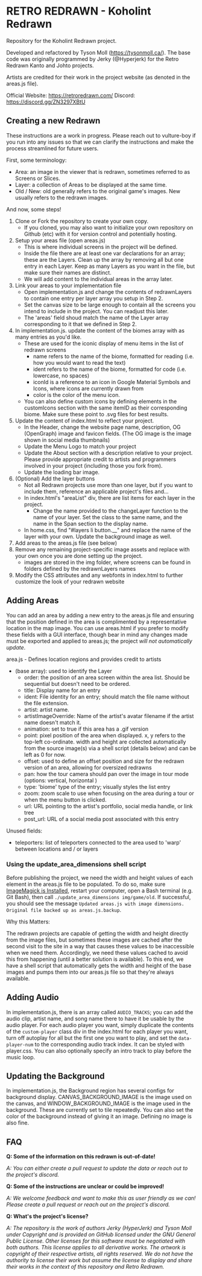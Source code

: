 # RETRO REDRAWN - Koholint Redrawn

Repository for the Koholint Redrawn project.

Developed and refactored by Tyson Moll (https://tysonmoll.ca/). The base code was originally programmed by Jerky (@Hyperjerk) for the Retro Redrawn Kanto and Johto projects.

Artists are credited for their work in the project website (as denoted in the areas.js file).

Official Website: https://retroredrawn.com/
Discord: https://discord.gg/ZN3297XBtU

## Creating a new Redrawn

These instructions are a work in progress. Please reach out to vulture-boy if you run into any issues so that we can clarify the instructions and make the process streamlined for future users.

First, some terminology:
* Area: an image in the viewer that is redrawn, sometimes referred to as Screens or Slices.
* Layer: a collection of Areas to be displayed at the same time.
* Old / New: old generally refers to the original game's images. New usually refers to the redrawn images.

And now, some steps!

1. Clone or Fork the repository to create your own copy. 
    * If you cloned, you may also want to initialize your own repository on Github (etc) with it for version control and potentially hosting.
2. Setup your areas file (open areas.js)
    * This is where individual screens in the project will be defined.
    * Inside the file there are at least one var declarations for an array; these are the Layers. Clean up the array by removing all but one entry in each Layer. Keep as many Layers as you want in the file, but make sure their names are distinct.
    * We will add content to the individual areas in the array later.
3. Link your areas to your implementation file
    * Open implementation.js and change the contents of redrawnLayers to contain one entry per layer array you setup in Step 2.
    * Set the canvas size to be large enough to contain all the screens you intend to include in the project. You can readjust this later.
    * The 'areas' field shoud match the name of the Layer array corresponding to it that we defined in Step 2.
4. In implementation.js. update the content of the biomes array with as many entries as you'd like.
    * These are used for the iconic display of menu items in the list of redrawn screens
        * name refers to the name of the biome, formatted for reading (i.e. how you would want to read the text)
        * ident refers to the name of the biome, formatted for code (i.e. lowercase, no spaces)
        * iconId is a reference to an icon in Google Material Symbols and Icons, where icons are currently drawn from
        * color is the color of the menu icon.
    * You can also define custom icons by defining elements in the customIcons section with the same itemID as their corresponding biome. Make sure these point to .svg files for best results.
5. Update the content of index.html to reflect your project.
    * In the Header, change the website page name, description,  OG (OpenGraph) image and favicon fields. (The OG image is the image shown in social media thumbnails)
    * Update the Menu Logo to match your project
    * Update the About section with a description relative to your project. Please provide appropriate credit to artists and programmers involved in your project (including those you fork from). 
    * Update the loading bar image.
6. (Optional) Add the layer buttons
    * Not all Redrawn projects use more than one layer, but if you want to include them, reference an applicable project's files and...
    * In index.html's "areaList" div, there are list items for each layer in the project.
        * Change the name provided to the changeLayer function to the name of your layer. Set the class to the same name, and the name in the Span section to the display name.
    * In home.css, find "#layers li button.__" and replace the name of the layer with your own. Update the background image as well.
7. Add areas to the areas.js file (see below)
8. Remove any remaining project-specific image assets and replace with your own once you are done setting up the project.
    * images are stored in the img folder, where screens can be found in folders defined by the redrawnLayers names 
9. Modify the CSS attributes and any webfonts in index.html to further customize the look of your redrawn website

## Adding Areas

You can add an area by adding a new entry to the areas.js file and ensuring that the position defined in the area is complimented by a representative location in the map image. You can use areas.html if you prefer to modify these fields with a GUI interface, though bear in mind any changes made must be exported and applied to areas.js; the project _will not automatically update_.

area.js - Defines location regions and provides credit to artists
- (base array): used to identify the Layer 
    - order: the position of an area screen within the area list. Should be sequential but doesn't need to be ordered.
    - title: Display name for an entry
    - ident: File identity for an entry; should match the file name without the file extension.
    - artist: artist name.
    - artistImageOverride: Name of the artist's avatar filename if the artist name doesn't match it.
    - animation: set to true if this area has a .gif version
    - point: pixel position of the area when displayed. x, y refers to the top-left co-ordinate. width and height are collected automatically from the source image(s) via a shell script (details below) and can be left as 0 for now.
    - offset: used to define an offset position and size for the redrawn version of an area, allowing for oversized redrawns
    - pan: how the tour camera should pan over the image in tour mode (options: vertical, horizontal )
    - type: 'biome' type of the entry; visually styles the list entry 
    - zoom: zoom scale to use when focusing on the area during a tour or when the menu button is clicked.
    - url: URL pointing to the artist's portfolio, social media handle, or link tree
    - post_url: URL of a social media post associated with this entry
 
Unused fields:
- teleporters: list of teleporters connected to the area used to 'warp' between locations and / or layers

### Using the update_area_dimensions shell script

Before publishing the project, we need the width and height values of each element in the areas.js file to be populated. To do so, make sure [ImageMagick is Installed](https://imagemagick.org/script/download.php), restart your computer, open a Bash terminal (e.g. Git Bash), then call `./update_area_dimensions img/game/old`. If successful, you should see the message `Updated areas.js with image dimensions. Original file backed up as areas.js.backup`.


Why this Matters:

The redrawn projects are capable of getting the width and height directly from the image files, but sometimes these images are cached after the second visit to the site in a way that causes these values to be inaccessible when we need them. Accordingly, we need these values cached to avoid this from happening (until a better solution is available). To this end, we have a shell script that automatically gets the width and height of the base images and pumps them into our areas.js file so that they're always available. 

## Adding Audio

In implementation.js, there is an array called `AUDIO_TRACKS`; you can add the audio clip, artist name, and song name there to have it be usable by the audio player. For each audio player you want, simply duplicate the contents of the `custom-player` class div in the index.html for each player you want, turn off autoplay for all but the first one you want to play, and set the `data-player-num` to the corresponding audio track index. It can be styled with player.css. You can also optionally specify an intro track to play before the music loop.

## Updating the Background

In implementation.js, the Background region has several configs for background display. CANVAS_BACKGROUND_IMAGE is the image used on the canvas, and WINDOW_BACKGROUND_IMAGE is the image used in the background. These are currently set to tile repeatedly. You can also set the color of the background instead of giving it an image. Defining no image is also fine.

## FAQ

__Q: Some of the information on this redrawn is out-of-date!__

_A: You can either create a pull request to update the data or reach out to the project's discord._

__Q: Some of the instructions are unclear or could be improved!__

_A: We welcome feedback and want to make this as user friendly as we can! Please create a pull request or reach out on the project's discord._

__Q: What's the project's license?__

_A: The repository is the work of authors Jerky (HyperJerk) and Tyson Moll under Copyright and is provided on GitHub licensed under the GNU General Public License. Other licenses for this software must be negotiated with both authors. This license applies to all derivative works. The artwork is copyright of their respective artists, all rights reserved. We do not have the authority to license their work but assume the license to display and share their works in the context of this repository and Retro Redrawn._
